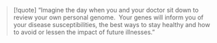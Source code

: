 > [!quote] “Imagine the day when you and your doctor sit down to review your own personal genome.  Your genes will inform you of your disease susceptibilities, the best ways to stay healthy and how to avoid or lessen the impact of future illnesses.”